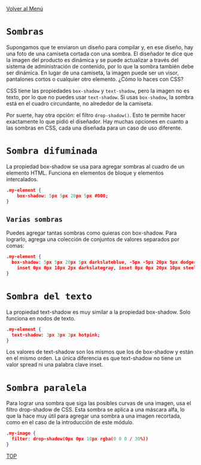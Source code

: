 [Volver al Menú](../root.md)

# `Sombras`

Supongamos que te enviaron un diseño para compilar y, en ese diseño, hay una foto de una camiseta cortada con una sombra. El diseñador te dice que la imagen del producto es dinámica y se puede actualizar a través del sistema de administración de contenido, por lo que la sombra también debe ser dinámica. En lugar de una camiseta, la imagen puede ser un visor, pantalones cortos o cualquier otro elemento. ¿Cómo lo haces con CSS?

CSS tiene las propiedades `box-shadow` y `text-shadow`, pero la imagen no es texto, por lo que no puedes usar `text-shadow`. Si usas `box-shadow`, la sombra está en el cuadro circundante, no alrededor de la camiseta.

Por suerte, hay otra opción: el filtro `drop-shadow()`. Esto te permite hacer exactamente lo que pidió el diseñador. Hay muchas opciones en cuanto a las sombras en CSS, cada una diseñada para un caso de uso diferente.

# `Sombra difuminada`

La propiedad box-shadow se usa para agregar sombras al cuadro de un elemento HTML. Funciona en elementos de bloque y elementos intercalados.

```JSON
.my-element {
    box-shadow: 5px 5px 20px 5px #000;
}
```

## `Varias sombras`

Puedes agregar tantas sombras como quieras con box-shadow. Para lograrlo, agrega una colección de conjuntos de valores separados por comas:

```JSON
.my-element {
  box-shadow: 5px 5px 20px 5px darkslateblue, -5px -5px 20px 5px dodgerblue,
    inset 0px 0px 10px 2px darkslategray, inset 0px 0px 20px 10px steelblue;
}
```

# `Sombra del texto`

La propiedad text-shadow es muy similar a la propiedad box-shadow. Solo funciona en nodos de texto.

```JSON
.my-element {
  text-shadow: 3px 3px 3px hotpink;
}
```

Los valores de text-shadow son los mismos que los de box-shadow y están en el mismo orden. La única diferencia es que text-shadow no tiene un valor spread ni una palabra clave inset.

# `Sombra paralela`

Para lograr una sombra que siga las posibles curvas de una imagen, usa el filtro drop-shadow de CSS. Esta sombra se aplica a una máscara alfa, lo que la hace muy útil para agregar una sombra a una imagen recortada, como en el caso de la introducción de este módulo.

```JSON
.my-image {
  filter: drop-shadow(0px 0px 10px rgba(0 0 0 / 30%))
}
```

[TOP](#sombras)
